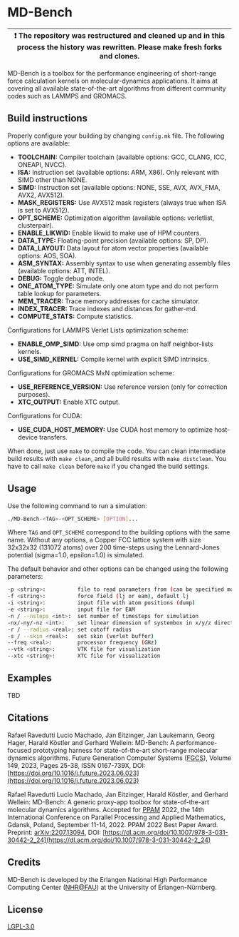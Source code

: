 # MD-Bench

| :exclamation:  The repository was restructured and cleaned up and in this process the history was rewritten. Please make fresh forks and clones.   |
|-----------------------------------------|

MD-Bench is a toolbox for the performance engineering of short-range force
calculation kernels on molecular-dynamics applications. It aims at covering all
available state-of-the-art algorithms from different community codes such as
LAMMPS and GROMACS.

## Build instructions

Properly configure your building by changing `config.mk` file. The following
options are available:

- **TOOLCHAIN:** Compiler toolchain (available options: GCC, CLANG, ICC, ONEAPI, NVCC).
- **ISA:** Instruction set (available options: ARM, X86). Only relevant with
SIMD other than NONE.
- **SIMD:** Instruction set (available options: NONE, SSE, AVX, AVX\_FMA, AVX2, AVX512).
- **MASK\_REGISTERS:** Use AVX512 mask registers (always true when ISA is set to AVX512).
- **OPT\_SCHEME:** Optimization algorithm (available options: verletlist, clusterpair).
- **ENABLE\_LIKWID:** Enable likwid to make use of HPM counters.
- **DATA\_TYPE:** Floating-point precision (available options: SP, DP).
- **DATA\_LAYOUT:** Data layout for atom vector properties (available options: AOS, SOA).
- **ASM\_SYNTAX:** Assembly syntax to use when generating assembly files (available options: ATT, INTEL).
- **DEBUG:** Toggle debug mode.
- **ONE\_ATOM\_TYPE:** Simulate only one atom type and do not perform table lookup for parameters.
- **MEM\_TRACER:** Trace memory addresses for cache simulator.
- **INDEX\_TRACER:** Trace indexes and distances for gather-md.
- **COMPUTE\_STATS:** Compute statistics.

Configurations for LAMMPS Verlet Lists optimization scheme:

- **ENABLE\_OMP\_SIMD:** Use omp simd pragma on half neighbor-lists kernels.
- **USE\_SIMD\_KERNEL:** Compile kernel with explicit SIMD intrinsics.

Configurations for GROMACS MxN optimization scheme:

- **USE\_REFERENCE\_VERSION:** Use reference version (only for correction purposes).
- **XTC\_OUTPUT:** Enable XTC output.

Configurations for CUDA:

- **USE\_CUDA\_HOST\_MEMORY:** Use CUDA host memory to optimize host-device transfers.

When done, just use `make` to compile the code.
You can clean intermediate build results with `make clean`, and all build results with `make distclean`.
You have to call `make clean` before `make` if you changed the build settings.

## Usage

Use the following command to run a simulation:

```bash
./MD-Bench-<TAG>-<OPT_SCHEME> [OPTION]...
```

Where `TAG` and `OPT_SCHEME` correspond to the building options with the same
name. Without any options, a Copper FCC lattice system with size 32x32x32
(131072 atoms) over 200 time-steps using the Lennard-Jones potential (sigma=1.0,
epsilon=1.0) is simulated.

The default behavior and other options can be changed using the following parameters:

```sh
-p <string>:          file to read parameters from (can be specified more than once)
-f <string>:          force field (lj or eam), default lj
-i <string>:          input file with atom positions (dump)
-e <string>:          input file for EAM
-n / --nsteps <int>:  set number of timesteps for simulation
-nx/-ny/-nz <int>:    set linear dimension of systembox in x/y/z direction
-r / --radius <real>: set cutoff radius
-s / --skin <real>:   set skin (verlet buffer)
--freq <real>:        processor frequency (GHz)
--vtk <string>:       VTK file for visualization
--xtc <string>:       XTC file for visualization
```

## Examples

TBD

## Citations

Rafael Ravedutti Lucio Machado, Jan Eitzinger, Jan Laukemann, Georg Hager, Harald
Köstler and Gerhard Wellein: MD-Bench: A performance-focused prototyping harness for
state-of-the-art short-range molecular dynamics algorithms. Future Generation
Computer Systems ([FGCS](https://www.sciencedirect.com/journal/future-generation-computer-systems)), Volume 149, 2023, Pages 25-38, ISSN 0167-739X, DOI:
[https://doi.org/10.1016/j.future.2023.06.023](https://doi.org/10.1016/j.future.2023.06.023)

Rafael Ravedutti Lucio Machado, Jan Eitzinger, Harald Köstler, and Gerhard
Wellein: MD-Bench: A generic proxy-app toolbox for state-of-the-art molecular
dynamics algorithms. Accepted for [PPAM](https://ppam.edu.pl/) 2022, the 14th
International Conference on Parallel Processing and Applied Mathematics, Gdansk,
Poland, September 11-14, 2022. PPAM 2022 Best Paper Award. Preprint:
[arXiv:2207.13094](https://arxiv.org/abs/2207.13094), DOI:
[https://dl.acm.org/doi/10.1007/978-3-031-30442-2_24](https://dl.acm.org/doi/10.1007/978-3-031-30442-2_24)

## Credits

MD-Bench is developed by the Erlangen National High Performance Computing Center
([NHR@FAU](https://hpc.fau.de/)) at the University of Erlangen-Nürnberg.

## License

[LGPL-3.0](https://github.com/RRZE-HPC/MD-Bench/blob/master/LICENSE)
